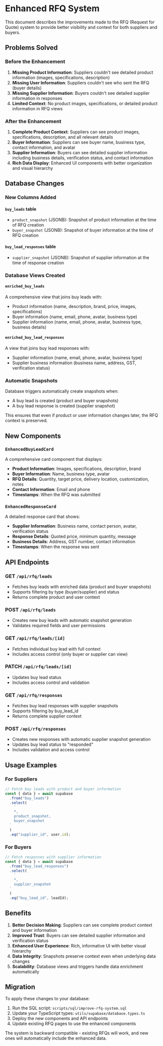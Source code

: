 # Enhanced RFQ System

This document describes the improvements made to the RFQ (Request for Quote) system to provide better visibility and context for both suppliers and buyers.

## Problems Solved

### Before the Enhancement

1. **Missing Product Information**: Suppliers couldn't see detailed product information (images, specifications, description)
2. **Missing User Information**: Suppliers couldn't see who sent the RFQ (buyer details)
3. **Missing Supplier Information**: Buyers couldn't see detailed supplier information in responses
4. **Limited Context**: No product images, specifications, or detailed product information in RFQ views

### After the Enhancement

1. **Complete Product Context**: Suppliers can see product images, specifications, description, and all relevant details
2. **Buyer Information**: Suppliers can see buyer name, business type, contact information, and avatar
3. **Supplier Information**: Buyers can see detailed supplier information including business details, verification status, and contact information
4. **Rich Data Display**: Enhanced UI components with better organization and visual hierarchy

## Database Changes

### New Columns Added

#### `buy_leads` table

- `product_snapshot` (JSONB): Snapshot of product information at the time of RFQ creation
- `buyer_snapshot` (JSONB): Snapshot of buyer information at the time of RFQ creation

#### `buy_lead_responses` table

- `supplier_snapshot` (JSONB): Snapshot of supplier information at the time of response creation

### Database Views Created

#### `enriched_buy_leads`

A comprehensive view that joins buy leads with:

- Product information (name, description, brand, price, images, specifications)
- Buyer information (name, email, phone, avatar, business type)
- Supplier information (name, email, phone, avatar, business type, business details)

#### `enriched_buy_lead_responses`

A view that joins buy lead responses with:

- Supplier information (name, email, phone, avatar, business type)
- Supplier business information (business name, address, GST, verification status)

### Automatic Snapshots

Database triggers automatically create snapshots when:

- A buy lead is created (product and buyer snapshots)
- A buy lead response is created (supplier snapshot)

This ensures that even if product or user information changes later, the RFQ context is preserved.

## New Components

### `EnhancedBuyLeadCard`

A comprehensive card component that displays:

- **Product Information**: Images, specifications, description, brand
- **Buyer Information**: Name, business type, avatar
- **RFQ Details**: Quantity, target price, delivery location, customization, notes
- **Contact Information**: Email and phone
- **Timestamps**: When the RFQ was submitted

### `EnhancedResponseCard`

A detailed response card that shows:

- **Supplier Information**: Business name, contact person, avatar, verification status
- **Response Details**: Quoted price, minimum quantity, message
- **Business Details**: Address, GST number, contact information
- **Timestamps**: When the response was sent

## API Endpoints

### GET `/api/rfq/leads`

- Fetches buy leads with enriched data (product and buyer snapshots)
- Supports filtering by type (buyer/supplier) and status
- Returns complete product and user context

### POST `/api/rfq/leads`

- Creates new buy leads with automatic snapshot generation
- Validates required fields and user permissions

### GET `/api/rfq/leads/[id]`

- Fetches individual buy lead with full context
- Includes access control (only buyer or supplier can view)

### PATCH `/api/rfq/leads/[id]`

- Updates buy lead status
- Includes access control and validation

### GET `/api/rfq/responses`

- Fetches buy lead responses with supplier snapshots
- Supports filtering by buy_lead_id
- Returns complete supplier context

### POST `/api/rfq/responses`

- Creates new responses with automatic supplier snapshot generation
- Updates buy lead status to "responded"
- Includes validation and access control

## Usage Examples

### For Suppliers

```typescript
// Fetch buy leads with product and buyer information
const { data } = await supabase
  .from("buy_leads")
  .select(
    `
    *,
    product_snapshot,
    buyer_snapshot
  `
  )
  .eq("supplier_id", user.id);
```

### For Buyers

```typescript
// Fetch responses with supplier information
const { data } = await supabase
  .from("buy_lead_responses")
  .select(
    `
    *,
    supplier_snapshot
  `
  )
  .eq("buy_lead_id", leadId);
```

## Benefits

1. **Better Decision Making**: Suppliers can see complete product context and buyer information
2. **Improved Trust**: Buyers can see detailed supplier information and verification status
3. **Enhanced User Experience**: Rich, informative UI with better visual hierarchy
4. **Data Integrity**: Snapshots preserve context even when underlying data changes
5. **Scalability**: Database views and triggers handle data enrichment automatically

## Migration

To apply these changes to your database:

1. Run the SQL script: `scripts/sql/improve-rfq-system.sql`
2. Update your TypeScript types: `utils/supabase/database.types.ts`
3. Deploy the new components and API endpoints
4. Update existing RFQ pages to use the enhanced components

The system is backward compatible - existing RFQs will work, and new ones will automatically include the enhanced data.

